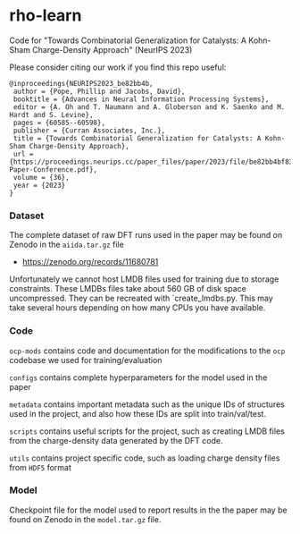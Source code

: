 # rho-learn

Code for "Towards Combinatorial Generalization for Catalysts: A Kohn-Sham Charge-Density Approach" (NeurIPS 2023)

Please consider citing our work if you find this repo useful:
```
@inproceedings{NEURIPS2023_be82bb4b,
 author = {Pope, Phillip and Jacobs, David},
 booktitle = {Advances in Neural Information Processing Systems},
 editor = {A. Oh and T. Naumann and A. Globerson and K. Saenko and M. Hardt and S. Levine},
 pages = {60585--60598},
 publisher = {Curran Associates, Inc.},
 title = {Towards Combinatorial Generalization for Catalysts: A Kohn-Sham Charge-Density Approach},
 url = {https://proceedings.neurips.cc/paper_files/paper/2023/file/be82bb4bf8333107b0fe430e1017831a-Paper-Conference.pdf},
 volume = {36},
 year = {2023}
}
```

### Dataset

The complete dataset of raw DFT runs used in the paper may be found on Zenodo in the `aiida.tar.gz` file
* https://zenodo.org/records/11680781

Unfortunately we cannot host LMDB files used for training due to storage constraints. These LMDBs files take about 560 GB of disk space uncompressed. They can be recreated with `create_lmdbs.py. This may take several hours depending on how many CPUs you have available.


### Code

`ocp-mods` contains code and documentation for the modifications to the `ocp` codebase we used for training/evaluation

`configs` contains complete hyperparameters for the model used in the paper

`metadata` contains important metadata such as the unique IDs of structures used in the project, and also how these IDs are split into train/val/test.

`scripts` contains useful scripts for the project, such as creating LMDB files from the charge-density data generated by the DFT code.

`utils` contains project specific code, such as loading charge density files from `HDF5` format


### Model

Checkpoint file for the model used to report results in the the paper may be found on Zenodo in the `model.tar.gz` file.
